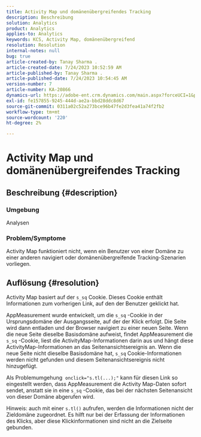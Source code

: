 ```yaml
---
title: Activity Map und domänenübergreifendes Tracking
description: Beschreibung
solution: Analytics
product: Analytics
applies-to: Analytics
keywords: KCS, Activity Map, domänenübergreifend
resolution: Resolution
internal-notes: null
bug: true
article-created-by: Tanay Sharma .
article-created-date: 7/24/2023 10:52:59 AM
article-published-by: Tanay Sharma .
article-published-date: 7/24/2023 10:54:45 AM
version-number: 7
article-number: KA-20866
dynamics-url: https://adobe-ent.crm.dynamics.com/main.aspx?forceUCI=1&pagetype=entityrecord&etn=knowledgearticle&id=82ae1840-102a-ee11-bdf4-6045bd006239
exl-id: fe157855-9245-444d-ae2a-bbd28ddc8d67
source-git-commit: 0311a02c52a273bce96b47fe2d3fea41a74f2fb2
workflow-type: tm+mt
source-wordcount: '220'
ht-degree: 2%

---
```


# Activity Map und domänenübergreifendes Tracking

## Beschreibung {#description}


### Umgebung

Analysen

### Problem/Symptome

Activity Map funktioniert nicht, wenn ein Benutzer von einer Domäne zu einer anderen navigiert oder domänenübergreifende Tracking-Szenarien vorliegen.


## Auflösung {#resolution}


Activity Map basiert auf der `s_sq` Cookie. Dieses Cookie enthält Informationen zum vorherigen Link, auf den der Benutzer geklickt hat.

AppMeasurement wurde entwickelt, um die `s_sq` -Cookie in der Ursprungsdomäne der Ausgangsseite, auf der der Klick erfolgt. Die Seite wird dann entladen und der Browser navigiert zu einer neuen Seite. Wenn die neue Seite dieselbe Basisdomäne aufweist, findet AppMeasurement die `s_sq` -Cookie, liest die ActivityMap-Informationen darin aus und hängt diese ActivityMap-Informationen an das Seitenansichtsereignis an. Wenn die neue Seite nicht dieselbe Basisdomäne hat, `s_sq` Cookie-Informationen werden nicht gefunden und diesem Seitenansichtsereignis nicht hinzugefügt.

Als Problemumgehung  `onclick="s.tl(...);"` kann für diesen Link so eingestellt werden, dass AppMeasurement die Activity Map-Daten sofort sendet, anstatt sie in eine `s_sq` -Cookie, das bei der nächsten Seitenansicht von dieser Domäne abgerufen wird.



Hinweis: auch mit einer `s.tl()` aufrufen, werden die Informationen nicht der Zieldomäne zugeordnet. Es hilft nur bei der Erfassung der Informationen des Klicks, aber diese Klickinformationen sind nicht an die Zielseite gebunden.
